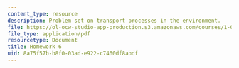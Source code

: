 ```yaml
---
content_type: resource
description: Problem set on transport processes in the environment.
file: https://ol-ocw-studio-app-production.s3.amazonaws.com/courses/1-061-transport-processes-in-the-environment-fall-2008/8a75f57bb8f003ade922c7460df8abdf_f02homework6.pdf
file_type: application/pdf
resourcetype: Document
title: Homework 6
uid: 8a75f57b-b8f0-03ad-e922-c7460df8abdf
---
```

